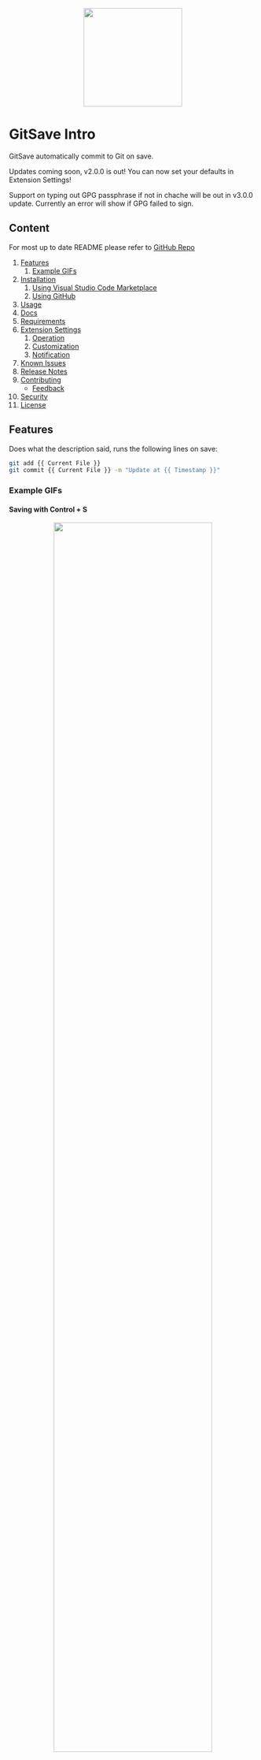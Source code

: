 <!-------------------------------------------------
   _____   _   _      _____
  / ____| (_) | |    / ____|
 | |  __   _  | |_  | (___     __ _  __   __   ___
 | | |_ | | | | __|  \___ \   / _` | \ \ / /  / _ \
 | |__| | | | | |_   ____) | | (_| |  \ V /  |  __/
  \_____| |_|  \__| |_____/   \__,_|   \_/    \___|
-------------------------------------------------->

<center>
  <img src="./images/GitSave.png" width="200px">
</center>

# GitSave Intro

GitSave automatically commit to Git on save.

Updates coming soon, v2.0.0 is out! You can now set your defaults in Extension Settings!

Support on typing out GPG passphrase if not in chache will be out in v3.0.0 update. Currently an error will show if GPG failed to sign.

## Content

For most up to date README please refer to [GitHub Repo](https://gitsave.anth.dev)

1. [Features](#Features)
    1. [Example GIFs](#Example-GIFs)
2. [Installation](#Installation)
    1. [Using Visual Studio Code Marketplace](#Using-Visual-Studio-Code-Marketplace)
    2. [Using GitHub](#Using-GitHub)
3. [Usage](#Usage)
4. [Docs](#Docs)
5. [Requirements](#Requirements)
6. [Extension Settings](#Extension-Settings)
    1. [Operation](#Operation)
    2. [Customization](#Customization)
    3. [Notification](#Notification)
7. [Known Issues](#Known-Issues)
8. [Release Notes](#Release-Notes)
9. [Contributing](#Contributing)
    - [Feedback](#Feedback)
10. [Security](#Security)
11. [License](#License)

## Features

Does what the description said, runs the following lines on save:

```bash
git add {{ Current File }}
git commit {{ Current File }} -m "Update at {{ Timestamp }}"
```

### Example GIFs

#### Saving with Control + S

<center>
  <img src="./images/Control-S.gif" width="80%">
</center>

#### Saving with VS Code Auto Save

<center>
  <img src="./images/Auto-Save.gif" width="80%">
</center>

#### Using VS Code Terminal

<center>
  <img src="./images/bruh.gif" width="80%">
</center>

## Installation

### Using Visual Studio Code Marketplace

VS Code Marketplace Listing: https://marketplace.visualstudio.com/items?itemName=Anthonykung.gitsave

1. Search for GitSave on Visual Studio Code Marketplace

2. Install the extension

3. Enable the extension

4. You're all set!

### Using GitHub

GitHub Repo: https://github.com/Anthonykung/GitSave

1. Clone this repo to your `<user home>/.vscode/extensions` directory

2. Enable the Extension

3. You're all set!

## Usage

Enable GitSave using Command Palette `GitSave: Enable` - Disabled by default

Disable GitSave using Command Palette `GitSave: Disable`

Run GPG Test using Command Palette `GitSave: GPG Test`

Note: If commit with GPG, cache GPG passphrase and run GPG Test before using GitSave.

Show GitSave commit terminal using Command Palette `GitSave: Show commit terminal` - Disabled by default

Hide GitSave commit terminal using Command Palette `GitSave: Hide commit terminal`

## Docs

Documentation coming soon

## Requirements

You'll just need VS Code with Git enabled.

## Extension Settings

### Operation

- `enableByDefault`

  Set whether to enable GitSave by default

- `enableCommitSigning`

  Enable or disable GPG commit signing, require GPG passphrase cached (coming soon, disable `Use Terminal` for GPG commit for now)

- `enablePushOnCommit`

  Enable Git push on commit (coming soon)

- `useTerminal`

  Use VS Code Terminal for commit, opens a VS Code Terminal and commit. Useful for error checking.

- `showCommitTerminal`

  Show terminal on commit, useful for error checking.

### Customization

- `commitMessage`

  Customize your commit message, use [: fileName :] and [: timestamp :] (coming soon)

### Notification

- `showDisabledMessages`

  Shows a message if GitSave is not enabled

- `showActivationMessages`

  Shows a message whenever GitSave is activated

- `showCommitMessages`

  Shows a message when GitSave commit is called

## Known Issues

No known issues

## Release Notes

## v2.1.1

- Updated README

## v2.1.0

- Added auto update configuration on change
- Added additional debug logging
- Added hide disable message command to Command Palette

## v2.0.0

- Revert back to absolute path
- Added CLI error reporting
- Enable GPG support
- Allow option to VS Code terminal or child processes

See [CHANGELOG.md](./CHANGELOG.md) for more

## Contributing

Thank you for your interest in contributing GitSave ☺

You can contribute by using either the pull request or creating issues. More information on Contributing Guideline (coming soon).

### Feedback

We love your feedback! Tell us what you think about the extension and any ideas that you might have using [GitHub Discussion](https://github.com/Anthonykung/GitSave/discussions)!

## Security

We take any security risks seriously, if you have found or suspected a vulnerability or anything that might compromise our security, we would very much appreciate it if you can report it to [bugs@anth.dev](mailto:bugs@anth.dev).

## License

Apache 2.0 LICENSE

GitSave - Automatically commit to Git on save

Copyright 2021 Anthony Kung

Licensed under the Apache License, Version 2.0 (the "License"); you may not use this file except in compliance with the License. You may obtain a copy of the License at

```
   http://www.apache.org/licenses/LICENSE-2.0
```

Unless required by applicable law or agreed to in writing, software distributed under the License is distributed on an "AS IS" BASIS, WITHOUT WARRANTIES OR CONDITIONS OF ANY KIND, either express or implied. See the License for the specific language governing permissions and limitations under the License.
